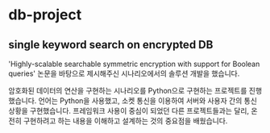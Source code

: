 # db-project
single keyword search on encrypted DB
---
'Highly-scalable searchable symmetric encryption with support for Boolean queries'  논문을 바탕으로 제시해주신 시나리오에서의 솔루션 개발을 했습니다.

암호화된 데이터의 연산을 구현하는 시나리오를 Python으로 구현하는 프로젝트를 진행했습니다.
언어는 Python을 사용했고, 소켓 통신을 이용하여 서버와 사용자 간의 통신 상황을 구현했습니다.
프레임워크 사용이 중심이 되었던 다른 프로젝트들과는 달리, 온전히 구현하려고 하는 내용을 이해하고 설계하는 것의 중요점을 배웠습니다.

